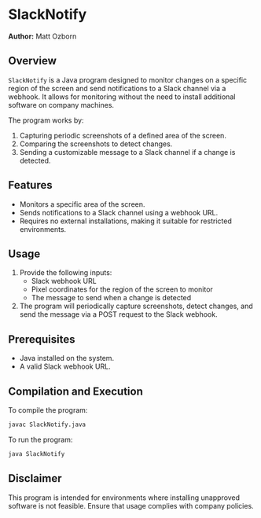 # SlackNotify

**Author:** Matt Ozborn

## Overview

`SlackNotify` is a Java program designed to monitor changes on a specific region of the screen and send notifications to a Slack channel via a webhook. It allows for monitoring without the need to install additional software on company machines.

The program works by:
1. Capturing periodic screenshots of a defined area of the screen.
2. Comparing the screenshots to detect changes.
3. Sending a customizable message to a Slack channel if a change is detected.

## Features
- Monitors a specific area of the screen.
- Sends notifications to a Slack channel using a webhook URL.
- Requires no external installations, making it suitable for restricted environments.

## Usage

1. Provide the following inputs:
   - Slack webhook URL
   - Pixel coordinates for the region of the screen to monitor
   - The message to send when a change is detected
2. The program will periodically capture screenshots, detect changes, and send the message via a POST request to the Slack webhook.

## Prerequisites

- Java installed on the system.
- A valid Slack webhook URL.

## Compilation and Execution

To compile the program:
```bash
javac SlackNotify.java
```

To run the program:
```bash
java SlackNotify
```

## Disclaimer

This program is intended for environments where installing unapproved software is not feasible. Ensure that usage complies with company policies.
